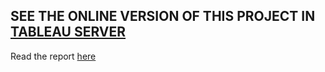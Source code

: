 ## SEE THE ONLINE VERSION OF THIS PROJECT IN [TABLEAU SERVER](https://prod-ca-a.online.tableau.com/#/site/tarek5701/views/Project_15679/Dashboard3?:origin=card_share_link&:embed=n)

Read the report [here](https://github.com/prime7/fifa19_player_analysis/blob/main/README.pdf)